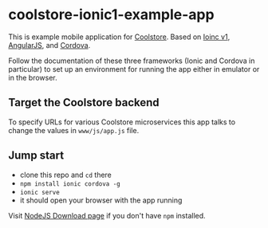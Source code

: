 # coolstore-ionic1-example-app

This is example mobile application for [Coolstore](https://github.com/jbossdemocentral/coolstore-microservice). Based on [Ioinc v1](http://ionicframework.com/docs/v1/overview/), [AngularJS](https://angularjs.org/), and [Cordova](https://cordova.apache.org/).

Follow the documentation of these three frameworks (Ionic and Cordova in particular) to set up an environment for running the app either in emulator or in the browser.

## Target the Coolstore backend

To specify URLs for various Coolstore microservices this app talks to change the values in `www/js/app.js` file.

## Jump start
- clone this repo and `cd` there
- `npm install ionic cordova -g`
- `ionic serve`
- it should open your browser with the app running

Visit [NodeJS Download page](https://nodejs.org/en/download/) if you don't have `npm` installed.
